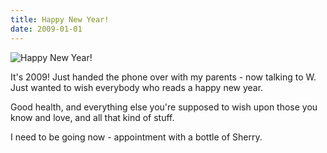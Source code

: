 ```yaml
---
title: Happy New Year!
date: 2009-01-01
---
```


![Happy New Year!](https://source.unsplash.com/hopX_jpVtRM/1600x900)

It's 2009! Just handed the phone over with my parents - now talking to W. Just wanted to wish everybody who reads a happy new year.

Good health, and everything else you're supposed to wish upon those you know and love, and all that kind of stuff.

I need to be going now - appointment with a bottle of Sherry.